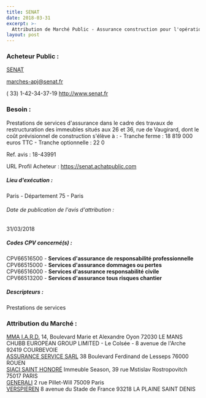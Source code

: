 ```yaml
---
title: SENAT
date: 2018-03-31
excerpt: >-
  Attribution de Marché Public - Assurance construction pour l'opération Restructuration des immeubles situés aux 26 et 36, rue de Vaugirard
layout: post
---
```


### Acheteur Public : 
<a href="/acheteur-32/siren-110000023"> SENAT</a><br/>



marches-apj@senat.fr

( 33) 1-42-34-37-19
http://www.senat.fr
### Besoin :

Prestations de services d'assurance dans le cadre des travaux de restructuration des immeubles situés aux 26 et 36, rue de Vaugirard, dont le coût prévisionnel de construction s'élève à : - Tranche ferme : 18 819 000 euros TTC - Tranche optionnelle : 22 0

Ref. avis : 18-43991

URL Profil Acheteur : https://senat.achatpublic.com

##### Lieu d'exécution :

Paris - Département 75 - Paris

###### Date de publication de l'avis d'attribution : 
31/03/2018

##### Codes CPV concerné(s) :
CPV66516500 - **Services d'assurance de responsabilité professionnelle** <br/>
CPV66515000 - **Services d'assurance dommages ou pertes** <br/>
CPV66516000 - **Services d'assurance responsabilité civile** <br/>
CPV66513200 - **Services d'assurance tous risques chantier** <br/>

##### Descripteurs :
Prestations de services <br/>

### Attribution du Marché :
<a href="/entreprise-261/siren-440048882"> MMA I.A.R.D.</a>    14, Boulevard Marie et Alexandre Oyon 72030 LE MANS <br/>
CHUBB EUROPEAN GROUP LIMITED - Le Colsée - 8 avenue de l'Arche 92419 COURBEVOIE <br/>
<a href="/entreprise-267/siren-532812690"> ASSURANCE SERVICE SARL</a>    38 Boulevard Ferdinand de Lesseps 76000 ROUEN <br/>
<a href="/entreprise-267/siren-572059939"> SIACI SAINT HONORÉ</a>    Immeuble Season, 39 rue Mstislav Rostropovitch 75017 PARIS <br/>
<a href="/entreprise-267/siren-552062663"> GENERALI</a>    2 rue Pillet-Will 75009 Paris <br/>
<a href="/entreprise-254/siren-321502049"> VERSPIEREN</a>    8 avenue du Stade de France 93218 LA PLAINE SAINT DENIS <br/>
